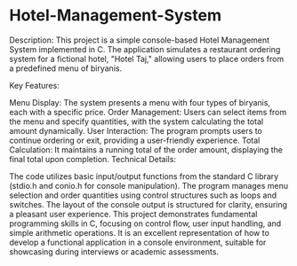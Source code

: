 # Hotel-Management-System

Description:
This project is a simple console-based Hotel Management System implemented in C. The application simulates a restaurant ordering system for a fictional hotel, "Hotel Taj," allowing users to place orders from a predefined menu of biryanis.

Key Features:

Menu Display: The system presents a menu with four types of biryanis, each with a specific price.
Order Management: Users can select items from the menu and specify quantities, with the system calculating the total amount dynamically.
User Interaction: The program prompts users to continue ordering or exit, providing a user-friendly experience.
Total Calculation: It maintains a running total of the order amount, displaying the final total upon completion.
Technical Details:

The code utilizes basic input/output functions from the standard C library (stdio.h and conio.h for console manipulation).
The program manages menu selection and order quantities using control structures such as loops and switches.
The layout of the console output is structured for clarity, ensuring a pleasant user experience.
This project demonstrates fundamental programming skills in C, focusing on control flow, user input handling, and simple arithmetic operations. It is an excellent representation of how to develop a functional application in a console environment, suitable for showcasing during interviews or academic assessments.



